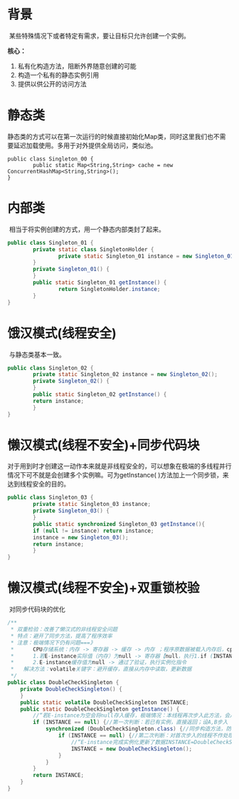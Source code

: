 # 背景

​		某些特殊情况下或者特定有需求，要让目标只允许创建一个实例。

**核心：**

1. 私有化构造方法，阻断外界随意创建的可能
2. 构造一个私有的静态实例引用
3. 提供以供公开的访问方法



# 静态类

​		静态类的⽅式可以在第一次运行的时候直接初始化Map类，同时这里我们也不需要延迟加载使⽤。多用于对外提供全局访问，类似池。

```
public class Singleton_00 {
		public static Map<String,String> cache = new ConcurrentHashMap<String,String>();
}
```



# 内部类

​		相当于将实例创建的方式，用一个静态内部类封了起来。

```java
public class Singleton_01 {
		private static class SingletonHolder {
				private static Singleton_01 instance = new Singleton_01();
		}
		private Singleton_01() {
		}
		public static Singleton_01 getInstance() {
				return SingletonHolder.instance;
		}
}
```



#  饿汉模式(线程安全)

​		与静态类基本一致。

```java
public class Singleton_02 {
		private static Singleton_02 instance = new Singleton_02();
		private Singleton_02() {
		}
		public static Singleton_02 getInstance() {
		return instance;
		}
}
```



# 懒汉模式(线程不安全)+同步代码块

​		对于用到时才创建这一动作本来就是非线程安全的，可以想象在极端的多线程并行情况下可不就是会创建多个实例嘛。可为getInstance( )方法加上一个同步锁，来达到线程安全的目的。

```java
public class Singleton_03 {
		private static Singleton_03 instance;
		private Singleton_03() {
		}
		public static synchronized Singleton_03 getInstance(){
		if (null != instance) return instance;
		instance = new Singleton_03();
		return instance;
		}
}
```



# 懒汉模式(线程不安全)+双重锁校验

​		对同步代码块的优化

```java
/**
 * 双重检验：改善了懒汉式的非线程安全问题
 * 特点：避开了同步方法，提高了程序效率
 * 注意：极端情况下仍有问题===》
 *      CPU存储系统：内存 -> 寄存器 -> 缓存 -> 内存 ；程序原数据被载入内存后，cpu为效率考量会将其通过寄存器载入缓存，载入寄存器的数据在本行指令结束之后会将其释放移入缓存，缓存的数据仅本线程可访问
 *      1.若E-instance实际值（内存）为null -> 寄存器【null，执行1.if (INSTANCE == null)后释放】 -> 缓存 null
 *      2.E-instance缓存值为null -> 通过了验证，执行实例化指令
 *   解决方法：volatile关键字：避开缓存，直接从内存中读取，更新数据
 */
public class DoubleCheckSingleton {
    private DoubleCheckSingleton() {
    }
    public static volatile DoubleCheckSingleton INSTANCE;
    public static DoubleCheckSingleton getInstance() {
        //“若E-instance为空会将null存入缓存，极端情况：本线程再次步入此方法，会从缓存中获取null，从而再次执行实例化”
        if (INSTANCE == null) {//第一次判断：若已有实例，直接返回；设A,B步入
            synchronized (DoubleCheckSingleton.class) {//同步构造方法，防止多线程的多创建，设A获取锁，B等待
                if (INSTANCE == null) {//第二次判断：对首次步入的线程不作处理，当A实例化后，B步入，若无此判断，B将直接执行new指令，破坏单例
                    //“E-instance完成实例化更新了数据INSTANCE=DoubleCheckSingleton@2b46d869并将其存入内存，更改了实际值，他线程会获取非空的实际值步入判断，”
                    INSTANCE = new DoubleCheckSingleton();
                }
            }
        }
        return INSTANCE;
    }
}
```
































